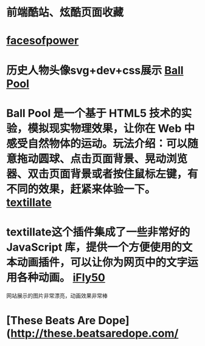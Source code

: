 # 前端酷站、炫酷页面收藏
 [facesofpower](http://www.facesofpower.net/)
==============================
历史人物头像svg+dev+css展示
[Ball Pool](http://www.yyyweb.com/demo/ball-pool/)
==============================
Ball Pool 是一个基于 HTML5 技术的实验，模拟现实物理效果，让你在 Web 中感受自然物体的运动。玩法介绍：可以随意拖动圆球、点击页面背景、晃动浏览器、双击页面背景或者按住鼠标左键，有不同的效果，赶紧来体验一下。
[textillate](http://www.yyyweb.com/demo/textillate/)
==============================
textillate这个插件集成了一些非常好的 JavaScript 库，提供一个方便使用的文本动画插件，可以让你为网页中的文字运用各种动画。
[iFly50](https://www.ifly50.com/en_cn/)
==============================
网站展示的图片非常漂亮，动画效果非常棒

[These Beats Are Dope](http://these.beatsaredope.com/
==============================
